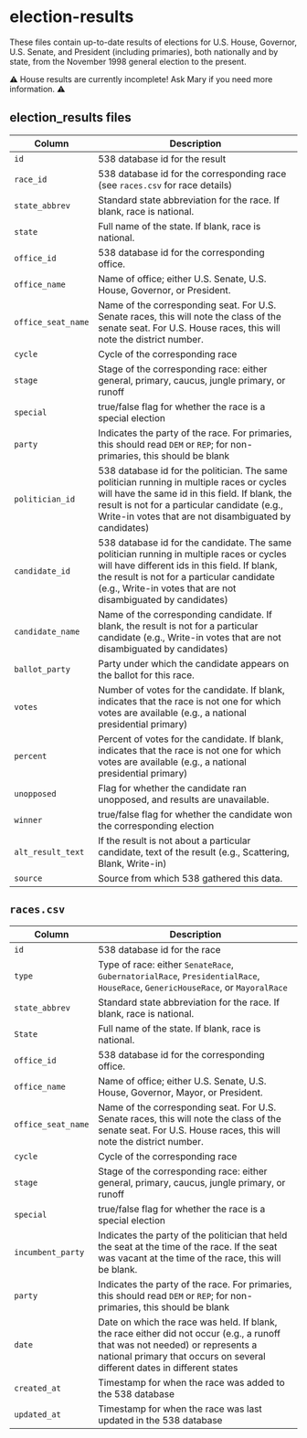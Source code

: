 # election-results

These files contain up-to-date results of elections for U.S. House, Governor, U.S. Senate, and President (including primaries), both nationally and by state, from the November 1998 general election to the present.

:warning: House results are currently incomplete! Ask Mary if you need more information. :warning:

## election_results files

Column | Description
-------|------------
`id` | 538 database id for the result
`race_id` | 538 database id for the corresponding race (see `races.csv` for race details)
`state_abbrev` | Standard state abbreviation for the race. If blank, race is national.
`state` | Full name of the state. If blank, race is national.
 `office_id` | 538 database id for the corresponding office.
 `office_name` | Name of office; either U.S. Senate, U.S. House, Governor, or President.
 `office_seat_name` | Name of the corresponding seat. For U.S. Senate races, this will note the class of the senate seat. For U.S. House races, this will note the district number.
 `cycle` | Cycle of the corresponding race
 `stage` | Stage of the corresponding race: either general, primary, caucus, jungle primary, or runoff
 `special` | true/false flag for whether the race is a special election
 `party` | Indicates the party of the race. For primaries, this should read `DEM` or `REP`; for non-primaries, this should be blank
 `politician_id` | 538 database id for the politician. The same politician running in multiple races or cycles will have the same id in this field. If blank, the result is not for a particular candidate (e.g., Write-in votes that are not disambiguated by candidates)
 `candidate_id` | 538 database id for the candidate. The same politician running in multiple races or cycles will have different ids in this field.  If blank, the result is not for a particular candidate (e.g., Write-in votes that are not disambiguated by candidates)
 `candidate_name` | Name of the corresponding candidate.  If blank, the result is not for a particular candidate (e.g., Write-in votes that are not disambiguated by candidates)
 `ballot_party` | Party under which the candidate appears on the ballot for this race.
 `votes` | Number of votes for the candidate. If blank, indicates that the race is not one for which votes are available (e.g., a national presidential primary)
 `percent` | Percent of votes for the candidate. If blank, indicates that the race is not one for which votes are available (e.g., a national presidential primary)
 `unopposed` | Flag for whether the candidate ran unopposed, and results are unavailable.
  `winner` | true/false flag for whether the candidate won the corresponding election
  `alt_result_text` | If the result is not about a particular candidate, text of the result (e.g., Scattering, Blank, Write-in)
  `source` | Source from which 538 gathered this data.
  

## `races.csv`

Column | Description
-------|------------
`id` | 538 database id for the race
`type` | Type of race: either `SenateRace`, `GubernatorialRace`, `PresidentialRace`, `HouseRace`, `GenericHouseRace`, or `MayoralRace`
`state_abbrev` | Standard state abbreviation for the race. If blank, race is national.
`State` | Full name of the state. If blank, race is national.
`office_id` | 538 database id for the corresponding office.
`office_name` | Name of office; either U.S. Senate, U.S. House, Governor, Mayor, or President.
`office_seat_name` | Name of the corresponding seat. For U.S. Senate races, this will note the class of the senate seat. For U.S. House races, this will note the district number.
`cycle` | Cycle of the corresponding race
`stage` | Stage of the corresponding race: either general, primary, caucus, jungle primary, or runoff
`special` | true/false flag for whether the race is a special election
`incumbent_party` | Indicates the party of the politician that held the seat at the time of the race. If the seat was vacant at the time of the race, this will be blank.
`party` | Indicates the party of the race. For primaries, this should read `DEM` or `REP`; for non-primaries, this should be blank
`date` | Date on which the race was held. If blank, the race either did not occur (e.g., a runoff that was not needed) or represents a national primary that occurs on several different dates in different states
`created_at` | Timestamp for when the race was added to the 538 database
`updated_at` | Timestamp for when the race was last updated in the 538 database
